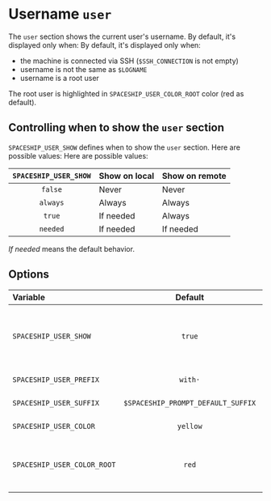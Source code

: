 # Username `user`

The `user` section shows the current user's username. By default, it's displayed only when: By default, it's displayed only when:

* the machine is connected via SSH (`$SSH_CONNECTION` is not empty)
* username is not the same as `$LOGNAME`
* username is a root user

The root user is highlighted in `SPACESHIP_USER_COLOR_ROOT` color (red as default).

## Controlling when to show the `user` section

`SPACESHIP_USER_SHOW` defines when to show the `user` section. Here are possible values: Here are possible values:

| `SPACESHIP_USER_SHOW` | Show on local | Show on remote |
|:---------------------:|:------------- |:-------------- |
|        `false`        | Never         | Never          |
|       `always`        | Always        | Always         |
|        `true`         | If needed     | Always         |
|       `needed`        | If needed     | If needed      |

*If needed* means the default behavior.

## Options

| Variable                    |              Default               | Meaning                                              |
|:--------------------------- |:----------------------------------:| ---------------------------------------------------- |
| `SPACESHIP_USER_SHOW`       |               `true`               | Show section (`true`, `false`, `always` or `needed`) |
| `SPACESHIP_USER_PREFIX`     |              `with·`               | Section's prefix                                     |
| `SPACESHIP_USER_SUFFIX`     | `$SPACESHIP_PROMPT_DEFAULT_SUFFIX` | Section's suffix                                     |
| `SPACESHIP_USER_COLOR`      |              `yellow`              | Section's color                                      |
| `SPACESHIP_USER_COLOR_ROOT` |               `red`                | Section's color when user is root                    |



